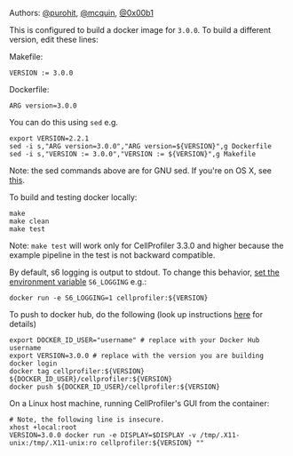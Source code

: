 Authors: [@purohit](https://github.com/purohit), [@mcquin](https://github.com/mcquin), [@0x00b1](https://github.com/0x00b1)

This is configured to build a docker image for `3.0.0`. To build a different version, edit these lines:

Makefile:

    VERSION := 3.0.0

Dockerfile:

    ARG version=3.0.0
    
You can do this using `sed` e.g.
    
    export VERSION=2.2.1
    sed -i s,"ARG version=3.0.0","ARG version=${VERSION}",g Dockerfile
    sed -i s,"VERSION := 3.0.0","VERSION := ${VERSION}",g Makefile

Note: the sed commands above are for GNU sed. If you're on OS X, see [this](https://stackoverflow.com/questions/30003570/how-to-use-gnu-sed-on-mac-os-x).

To build and testing docker locally:

    make
    make clean
    make test

Note: `make test` will work only for CellProfiler 3.3.0 and higher because the example pipeline in the test is not backward compatible.

By default, s6 logging is output to stdout. To change this behavior, [set the environment variable](https://github.com/just-containers/s6-overlay#customizing-s6-behaviour) `S6_LOGGING` e.g.:

    docker run -e S6_LOGGING=1 cellprofiler:${VERSION}


To push to docker hub, do the following (look up instructions [here](https://docs.docker.com/docker-cloud/builds/push-images/) for details)

    export DOCKER_ID_USER="username" # replace with your Docker Hub username 
    export VERSION=3.0.0 # replace with the version you are building
    docker login
    docker tag cellprofiler:${VERSION}  ${DOCKER_ID_USER}/cellprofiler:${VERSION} 
    docker push ${DOCKER_ID_USER}/cellprofiler:${VERSION} 
    
 On a Linux host machine, running CellProfiler's GUI from the container:

    # Note, the following line is insecure.
    xhost +local:root
    VERSION=3.0.0 docker run -e DISPLAY=$DISPLAY -v /tmp/.X11-unix:/tmp/.X11-unix:ro cellprofiler:${VERSION} ""
